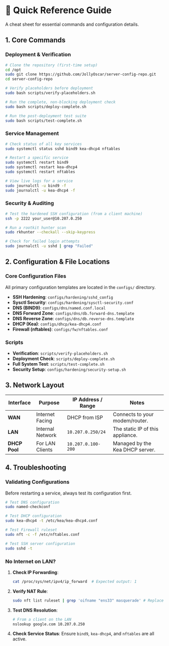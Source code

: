 # 🚀 Quick Reference Guide

A cheat sheet for essential commands and configuration details.

## 1. Core Commands

### Deployment & Verification

```bash
# Clone the repository (first-time setup)
cd /opt
sudo git clone https://github.com/JollyOscar/server-config-repo.git
cd server-config-repo

# Verify placeholders before deployment
sudo bash scripts/verify-placeholders.sh

# Run the complete, non-blocking deployment check
sudo bash scripts/deploy-complete.sh

# Run the post-deployment test suite
sudo bash scripts/test-complete.sh
```

### Service Management

```bash
# Check status of all key services
sudo systemctl status sshd bind9 kea-dhcp4 nftables

# Restart a specific service
sudo systemctl restart bind9
sudo systemctl restart kea-dhcp4
sudo systemctl restart nftables

# View live logs for a service
sudo journalctl -u bind9 -f
sudo journalctl -u kea-dhcp4 -f
```

### Security & Auditing

```bash
# Test the hardened SSH configuration (from a client machine)
ssh -p 2222 your_user@10.207.0.250

# Run a rootkit hunter scan
sudo rkhunter --checkall --skip-keypress

# Check for failed login attempts
sudo journalctl -u sshd | grep "Failed"
```

## 2. Configuration & File Locations

### Core Configuration Files

All primary configuration templates are located in the `configs/` directory.
- **SSH Hardening**: `configs/hardening/sshd_config`
- **Sysctl Security**: `configs/hardening/sysctl-security.conf`
- **DNS (BIND9)**: `configs/dns/named.conf.local`
- **DNS Forward Zone**: `configs/dns/db.forward-dns.template`
- **DNS Reverse Zone**: `configs/dns/db.reverse-dns.template`
- **DHCP (Kea)**: `configs/dhcp/kea-dhcp4.conf`
- **Firewall (nftables)**: `configs/fw/nftables.conf`

### Scripts

- **Verification**: `scripts/verify-placeholders.sh`
- **Deployment Check**: `scripts/deploy-complete.sh`
- **Full System Test**: `scripts/test-complete.sh`
- **Security Setup**: `configs/hardening/security-setup.sh`

## 3. Network Layout

| Interface | Purpose | IP Address / Range | Notes |
|-----------|---------|--------------------|-------|
| **WAN**   | Internet Facing | DHCP from ISP      | Connects to your modem/router. |
| **LAN**   | Internal Network| `10.207.0.250/24`  | The static IP of this appliance. |
| **DHCP Pool** | For LAN Clients | `10.207.0.100-200` | Managed by the Kea DHCP server. |

## 4. Troubleshooting

### Validating Configurations

Before restarting a service, always test its configuration first.
```bash
# Test DNS configuration
sudo named-checkconf

# Test DHCP configuration
sudo kea-dhcp4 -t /etc/kea/kea-dhcp4.conf

# Test Firewall ruleset
sudo nft -c -f /etc/nftables.conf

# Test SSH server configuration
sudo sshd -t
```

### No Internet on LAN?

1. **Check IP Forwarding**:
    ```bash
    cat /proc/sys/net/ipv4/ip_forward  # Expected output: 1
    ```
2. **Verify NAT Rule**:
    ```bash
    sudo nft list ruleset | grep 'oifname "ens33" masquerade' # Replace ens33 with your WAN interface
    ```
3. **Test DNS Resolution**:
    ```bash
    # From a client on the LAN
    nslookup google.com 10.207.0.250
    ```
4. **Check Service Status**: Ensure `bind9`, `kea-dhcp4`, and `nftables` are all active.